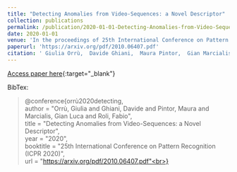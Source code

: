 ```yaml
---
title: "Detecting Anomalies from Video-Sequences: a Novel Descriptor"
collection: publications
permalink: /publication/2020-01-01-Detecting-Anomalies-from-Video-Sequences-a-Novel-Descriptor
date: 2020-01-01
venue: 'In the proceedings of 25th International Conference on Pattern Recognition (ICPR 2020)'
paperurl: 'https://arxiv.org/pdf/2010.06407.pdf'
citation: ' Giulia Orrù,  Davide Ghiani,  Maura Pintor,  Gian Marcialis,  Fabio Roli, &quot;Detecting Anomalies from Video-Sequences: a Novel Descriptor.&quot; In the proceedings of 25th International Conference on Pattern Recognition (ICPR 2020), 2020.'
---
```

[Access paper here](https://arxiv.org/pdf/2010.06407.pdf){:target="_blank"}

BibTex: 
>@conference{orrù2020detecting,<br>    author = "Orrù, Giulia and Ghiani, Davide and Pintor, Maura and Marcialis, Gian Luca and Roli, Fabio",<br>    title = "Detecting Anomalies from Video-Sequences: a Novel Descriptor",<br>    year = "2020",<br>    booktitle = "25th International Conference on Pattern Recognition (ICPR 2020)",<br>    url = "https://arxiv.org/pdf/2010.06407.pdf"<br>}<br>